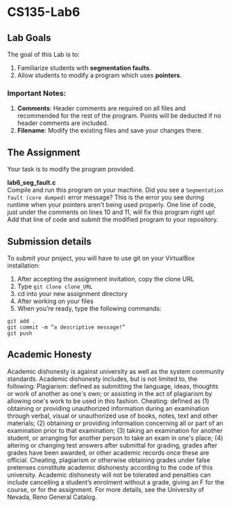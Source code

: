 # CS135-Lab6

## Lab Goals
The goal of this Lab is to:
1.	Familiarize students with **segmentation faults**.
2.	Allow students to modify a program which uses **pointers**.
### Important Notes:
1.	**Comments**: Header comments are required on all files and recommended for the rest of the program. Points will be deducted if no header comments are included.
2.  **Filename**: Modify the existing files and save your changes there.
## The Assignment
Your task is to modify the program provided.  

**lab6_seg_fault.c**  
Compile and run this program on your machine. Did you see a ```Segmentation fault (core dumped)``` error message? This is the error you see during runtime when your pointers aren't being used properly. One line of code, just under the comments on lines 10 and 11, will fix this program right up! Add that line of code and submit the modified program to your repository.  

## Submission details
To submit your project, you will have to use git on your VirtualBox installation:
1.	After accepting the assignment invitation, copy the clone URL
2.	Type 
```git clone clone_URL```
3.	cd into your new assignment directory
4.	After working on your files
5.	When you’re ready, type the following commands: 
```
git add .
git commit -m “a descriptive message!”
git push
```
## Academic Honesty
Academic dishonesty is against university as well as the system community standards. Academic dishonesty includes, but is not limited to, the following:
Plagiarism: defined as submitting the language, ideas, thoughts or work of another as one's own; or assisting in the act of plagiarism by allowing one's work to be used in this fashion.
Cheating: defined as (1) obtaining or providing unauthorized information during an examination through verbal, visual or unauthorized use of books, notes, text and other materials; (2) obtaining or providing information concerning all or part of an examination prior to that examination; (3) taking an examination for another student, or arranging for another person to take an exam in one's place; (4) altering or changing test answers after submittal for grading, grades after grades have been awarded, or other academic records once these are official.
Cheating, plagiarism or otherwise obtaining grades under false pretenses constitute academic
dishonesty according to the code of this university. Academic dishonesty will not be tolerated and
penalties can include cancelling a student’s enrolment without a grade, giving an F for the course, or for the assignment. For more details, see the University of Nevada, Reno General Catalog.
